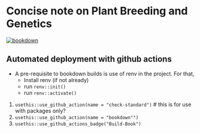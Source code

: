 # Concise note on Plant Breeding and Genetics

[![bookdown](https://github.com/DeependraD/concise-plbgen/actions/workflows/bookdown.yaml/badge.svg)](https://github.com/DeependraD/concise-plbgen/actions/workflows/bookdown.yaml)

## Automated deployment with github actions

- A pre-requisite to bookdown builds is use of renv in the project. For that,
  - Install renv (if not already)
  - run `renv::init()`
  - run `renv::activate()`

1. `usethis::use_github_action(name = "check-standard")` # this is for use with packages only?
2. `usethis::use_github_action(name = "bookdown"")`
3. `usethis::use_github_actions_badge("Build-Book")`
